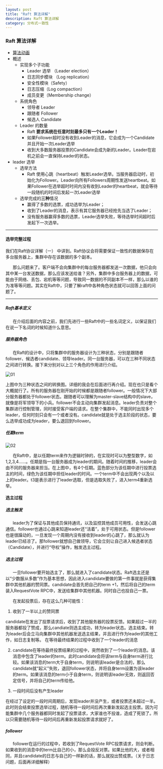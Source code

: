 ```yaml
---
layout: post
title: "Raft 算法详解"
description: Raft 算法详解 
category: 分布式一致性
---
```

### Raft 算法详解

- [算法动画](http://thesecretlivesofdata.com/raft/)
- 概述
   - 实现多个子功能
      - Leader 选举 （Leader election）
      - 日志同步模块 （Log replication）
      - 安全性模块（Safety）
      - 日志压缩（Log compaction）
      - 成员变更（Membership change）
   - 系统角色
      - 领导者 Leader 
      - 跟随者 Follower 
      - 候选人 Candidate 
   - Leader 的数量
       - Raft **要求系统在任意时刻最多只有一个Leader！**
       - 如果Follower超时没有收到Leader的消息，它会成为一个Candidate并且开始一次Leader选举
       - 收到大多数服务器投票的Candidate会成为新的Leader。Leader在宕机之前会一直保持Leader的状态。
- leader 选举
    - 选举方法
        - Raft 使用心跳（heartbeat）触发Leader选举。当服务器启动时，初始化为Follower。Leader向所有Followers周期性发送heartbeat。如果Follower在选举超时时间内没有收到Leader的heartbeat，就会等待一段随机的时间后发起一次Leader选举
    - 选举完成的**三种**情况
        - 赢得了多数的选票，成功选举为Leader；
        - 收到了Leader的消息，表示有其它服务器已经抢先当选了Leader；
        - 没有服务器赢得多数的选票，Leader选举失败，等待选举时间超时后发起下一次选举。
***

#### 选举完整过程

 我们在Raft协议详解（一） 中讲到。Raft协议会将需要保证一致性的数据保存在多台服务器上，集群中存在该数据的多个副本。

      那么问题来了。客户端不会向集群中的每台服务器都发送一次数据，他只会向其中某一台发送数据，那么应该发送给谁？另外，集群中多台服务器上的数据，可能由于网络、丢包、宕机等等问题，导致同一数据的不同副本不一样，那么以谁的为准等等问题。其实在Raft中，只要了解raft中各种角色状态就可以回答上面的问题了。

***

##### Raft基本定义

      在介绍后面的内容之前，我们先进行一些Raft中的一些名词定义，以保证我们在说一下名词的时候知道什么意思。

##### 服务器角色

      在Raft的设计中，只将集群中的服务器设计为三种状态，分别是跟随者follower、候选者candidate、领导leader。同一台服务器，可以在三种不同状态之间进行转换。接下来分别对以上三个角色的作用进行介绍。 
      
![01](https://xiawen0731.github.io/images/consensus/01.png)


上图中为三种状态之间的转换图。详细的我会在后面进行再介绍。现在也只是看个大概就行了。所有的服务器在刚开始的时候都是跟随者follower。一般情况下大部分服务器都处于follower状态。跟随者可以理解为master-slave结构中的slave，就像是将军领导下的小兵。follower不会主动向集群发起消息。leader负责对整个集群进行控制管理，同时接受客户端的请求。在整个集群中，不能同时出现多个leader，任何时刻只会有一个或者没有。candidate就是处于选主阶段的状态，要么选举成功成为leader，要么退回到follower。

##### 任期term

![02](https://xiawen0731.github.io/images/consensus/01.png)

      在Raft中，是以任期term来作为逻辑时钟的，在实现时可以为整型数字，如1,2,3,4……。任期是指一台服务器成为leader的期间。随着时间的推移，leader会由不同的服务器来担当。在上图中，有4个任期。蓝色部分为该任期中进行投票选主的时间，绿色为该任期中担任leader的时间。一个term中不会出现两个以及以上的leader。t3是表示进行了leader选取，但是选取失败了，进入term4重新选举。

#### 选主过程
##### 选主触发
      leader为了保证与其他成员保持通讯，以及监控其他成员可用性，会发送心跳通信。follower也通过心跳来知道leader还“活着”，处于可用状态。但是follower也是很躁动的，一旦发现一个周期内没有接收到leader的心跳了，那么就认为leader已经凉了。那follower就想自己做领导，它会立刻让自己进入候选者状态（Candidate），并进行“夺权”操作，触发选主过程。

##### 选主过程
      一旦follower要开始选主了，那么就进入了candidate状态。Raft选主还是以“少数服从多数”作为基本思想，因此进入candidate要做的第一件事就是获得集群中其他机器的赞同票。candidate会首先把自己的term +1，然后将自己的term装入RequestVote RPC中，发送给集群中其他机器。同时自己也投自己一票。

      在发起投票后，存在这么几种可能性：

1. 收到了一半以上的赞同票 

candidate在发出了投票请求后，收到了其他服务器的投票反馈。如果超过一半的服务器都投了赞成，那么candiate则选主成功，转为leader状态。选主结束。转为leader后会立马向集群中其他机器发送选主结果，并且进行作为leader的其他工作，如日志复制等。
在等待最终结果的过程中收到了一个leader的消息 

2. candidate在等待最终投票结果的过程中，突然收到了一个leader的消息。该消息中包含了leader的term。此时candidate会将该term与自身term进行比较。如果该消息的term大于自身term，则说明该leader是合法的，那么candidate就“起义”失败，退回follower状态，并将自身term设置为该leader的term。如果该消息的term小于自身term，则说明该leader无效，则返回否定信号，并将自己的term传给他。

3. 一段时间后没有产生leader 

在经过了设定的一段时间周期后，发现leader并没产生，或者投票还未超过一半。此时则会结束投票选举过程，随机等待一段时间后再次重新发起选主投票。因为可能集群中几个服务器都同时发起了投票请求，大家谁也不投谁，造成了死锁了。所以只需要随机等待一段时间后再重新发起投票请求就好了。

##### follower
      follower在运行的过程中，若收到了RequestVote RPC投票请求，则会判断。如果收到的消息中的term比自己的小，那么会投反对票。如果比他的大，或者相同，并且candidate的日志与自己的一样新的话，那么就投出赞成票。（关于日志问题，后面再详细解释）
